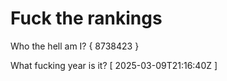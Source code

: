 # Fuck the rankings

Who the hell am I?
{ 8738423 }

What fucking year is it?
[ 2025-03-09T21:16:40Z ]

